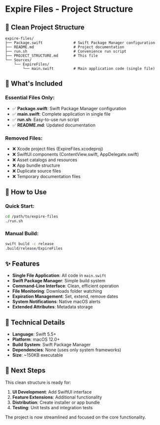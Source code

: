 # Expire Files - Project Structure

## 📁 **Clean Project Structure**

```
expire-files/
├── Package.swift              # Swift Package Manager configuration
├── README.md                  # Project documentation
├── run.sh                     # Convenience run script
├── PROJECT_STRUCTURE.md       # This file
└── Sources/
    └── ExpireFiles/
        └── main.swift         # Main application code (single file)
```

## 🎯 **What's Included**

### **Essential Files Only:**
- ✅ **Package.swift**: Swift Package Manager configuration
- ✅ **main.swift**: Complete application in single file
- ✅ **run.sh**: Easy-to-use run script
- ✅ **README.md**: Updated documentation

### **Removed Files:**
- ❌ Xcode project files (ExpireFiles.xcodeproj)
- ❌ SwiftUI components (ContentView.swift, AppDelegate.swift)
- ❌ Asset catalogs and resources
- ❌ App bundle structure
- ❌ Duplicate source files
- ❌ Temporary documentation files

## 🚀 **How to Use**

### **Quick Start:**
```bash
cd /path/to/expire-files
./run.sh
```

### **Manual Build:**
```bash
swift build -c release
.build/release/ExpireFiles
```

## ✨ **Features**

- **Single File Application**: All code in `main.swift`
- **Swift Package Manager**: Simple build system
- **Command-Line Interface**: Clean, efficient operation
- **File Monitoring**: Downloads folder watching
- **Expiration Management**: Set, extend, remove dates
- **System Notifications**: Native macOS alerts
- **Extended Attributes**: Metadata storage

## 🔧 **Technical Details**

- **Language**: Swift 5.5+
- **Platform**: macOS 12.0+
- **Build System**: Swift Package Manager
- **Dependencies**: None (uses only system frameworks)
- **Size**: ~150KB executable

## 📝 **Next Steps**

This clean structure is ready for:
1. **UI Development**: Add SwiftUI interface
2. **Feature Extensions**: Additional functionality
3. **Distribution**: Create installer or app bundle
4. **Testing**: Unit tests and integration tests

The project is now streamlined and focused on the core functionality.
